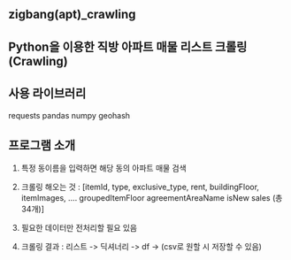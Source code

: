 ## zigbang(apt)_crawling


## Python을 이용한 직방 아파트 매물 리스트 크롤링(Crawling)


## 사용 라이브러리
requests
pandas
numpy
geohash


## 프로그램 소개
1. 특정 동이름을 입력하면 해당 동의 아파트 매물 검색

2. 크롤링 해오는 것 : [itemId, type, exclusive_type,	rent,	buildingFloor,	itemImages,	....	groupedItemFloor	agreementAreaName	isNew	sales (총 34개)]

3. 필요한 데이터만 전처리할 필요 있음

4. 크롤링 결과 : 리스트 -> 딕셔너리 -> df -> (csv로 원할 시 저장할 수 있음)
